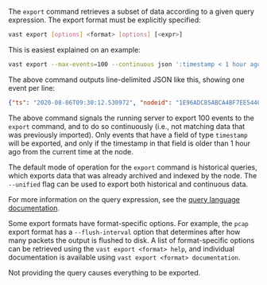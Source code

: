 The `export` command retrieves a subset of data according to a given query
expression. The export format must be explicitly specified:

```bash
vast export [options] <format> [options] [<expr>]
```

This is easiest explained on an example:

```bash
vast export --max-events=100 --continuous json ':timestamp < 1 hour ago'
```

The above command outputs line-delimited JSON like this, showing one event per
line:

```json
{"ts": "2020-08-06T09:30:12.530972", "nodeid": "1E96ADC85ABCA4BF7EE5440CCD5EB324BEFB6B00#85879", "aid": 9, "actor_name": "pcap-reader", "key": "source.start", "value": "1596706212530"}
```

The above command signals the running server to export 100 events to the
`export` command, and to do so continuously (i.e., not matching data that was
previously imported). Only events that have a field of type `timestamp` will be
exported, and only if the timestamp in that field is older than 1 hour ago from
the current time at the node.

The default mode of operation for the `export` command is historical queries,
which exports data that was already archived and indexed by the node. The
`--unified` flag can be used to export both historical and continuous data.

For more information on the query expression, see the [query language
documentation](https://docs.tenzir.com/vast/query-language/overview).

Some export formats have format-specific options. For example, the `pcap` export
format has a `--flush-interval` option that determines after how many packets
the output is flushed to disk. A list of format-specific options can be
retrieved using the `vast export <format> help`, and individual documentation is
available using `vast export <format> documentation`.

Not providing the query causes everything to be exported.

